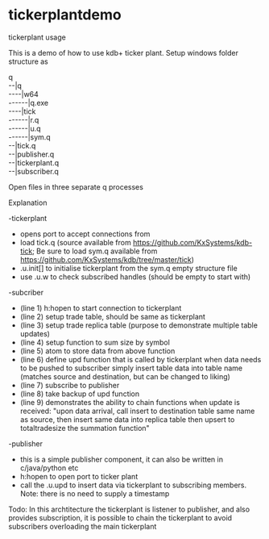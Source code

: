 # tickerplantdemo
tickerplant usage

This is a demo of how to use kdb+ ticker plant.
Setup windows folder structure as

q <br /> 
--|q <br /> 
----|w64 <br /> 
------|q.exe <br /> 
----|tick <br /> 
 ------|r.q <br /> 
 ------|u.q <br /> 
 ------|sym.q   <br /> 
--|tick.q <br /> 
--|publisher.q <br /> 
--|tickerplant.q <br /> 
--|subscriber.q <br /> 

Open files in three separate q processes

Explanation

-tickerplant
  - opens port to accept connections from
  - load tick.q (source available from https://github.com/KxSystems/kdb-tick; Be sure to load sym.q available from https://github.com/KxSystems/kdb/tree/master/tick)
  - .u.init[] to initialise tickerplant from the sym.q empty structure file
  - use .u.w to check subscribed handles (should be empty to start with)
 
 -subcriber
   - (line 1) h:hopen to start connection to tickerplant
   - (line 2) setup trade table, should be same as tickerplant
   - (line 3) setup trade replica table (purpose to demonstrate multiple table updates)
   - (line 4) setup function to sum size by symbol
   - (line 5) atom to store data from above function
   - (line 6) define upd function that is called by tickerplant when data needs to be pushed to subscriber
              simply insert table data into table name (matches source and destination, but can be changed to liking)
   - (line 7) subscribe to publisher
   - (line 8) take backup of upd function
   - (line 9) demonstrates the ability to chain functions when update is received:
              "upon data arrival, call insert to destination table same name as source, then insert same data into replica table
              then upsert to totaltradesize the summation function"
   
 -publisher
   - this is a simple publisher component, it can also be written in c/java/python etc 
   - h:hopen to open port to ticker plant
   - call the .u.upd to insert data via tickerplant to subscribing members. Note: there is no need to supply a timestamp
   
Todo: In this archtitecture the tickerplant is listener to publisher, and also provides subscription, it is possible to chain the tickerplant to avoid subscribers overloading the main tickerplant

   

